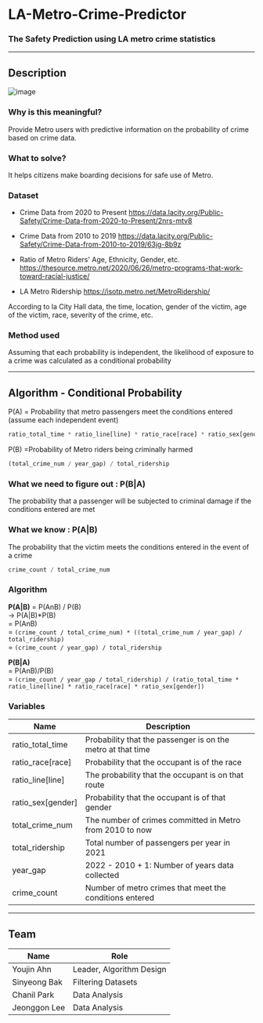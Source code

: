 # LA-Metro-Crime-Predictor
### The Safety Prediction using LA metro crime statistics

---

## Description
![image](https://user-images.githubusercontent.com/56395764/230440107-dbfaf305-c44e-4c30-b438-b6ddbf452426.png)

### Why is this meaningful?
Provide Metro users with predictive information on the probability of crime based on crime data.

### What to solve?
It helps citizens make boarding decisions for safe use of Metro.

### Dataset
- Crime Data from 2020 to Present
https://data.lacity.org/Public-Safety/Crime-Data-from-2020-to-Present/2nrs-mtv8

- Crime Data from 2010 to 2019
https://data.lacity.org/Public-Safety/Crime-Data-from-2010-to-2019/63jg-8b9z

- Ratio of Metro Riders' Age, Ethnicity, Gender, etc.
https://thesource.metro.net/2020/06/26/metro-programs-that-work-toward-racial-justice/

- LA Metro Ridership
https://isotp.metro.net/MetroRidership/

According to la City Hall data, the time, location, gender of the victim, age of the victim, race, severity of the crime, etc.

### Method used 
Assuming that each probability is independent, the likelihood of exposure to a crime was calculated as a conditional probability

---

## Algorithm - Conditional Probability
P(A) = Probability that metro passengers meet the conditions entered (assume each independent event) 

```python
ratio_total_time * ratio_line[line] * ratio_race[race] * ratio_sex[gender]
```

P(B) =Probability of Metro riders being criminally harmed
```python
(total_crime_num / year_gap) / total_ridership
```

### What we need to figure out : P(B|A)
The probability that a passenger will be subjected to criminal damage if the conditions entered are met

### What we know : P(A|B)
The probability that the victim meets the conditions entered in the event of a crime
```python
crime_count / total_crime_num
```

### Algorithm
**P(A|B)**
= P(AnB) / P(B)  
-> P(A|B)*P(B)   
= P(AnB)  
= `(crime_count / total_crime_num) * ((total_crime_num / year_gap) / total_ridership)`  
= `(crime_count / year_gap) / total_ridership`  

**P(B|A)**  
= P(AnB)/P(B)  
= `(crime_count / year_gap / total_ridership) / (ratio_total_time * ratio_line[line] * ratio_race[race] * ratio_sex[gender])`


### Variables
|Name|Description|
|------|---|
|ratio_total_time|Probability that the passenger is on the metro at that time|
|ratio_race[race]|Probability that the occupant is of the race|
|ratio_line[line]|The probability that the occupant is on that route|
|ratio_sex[gender]|Probability that the occupant is of that gender|
|total_crime_num|The number of crimes committed in Metro from 2010 to now|
|total_ridership|Total number of passengers per year in 2021|
|year_gap|2022 - 2010 + 1: Number of years data collected|
|crime_count|Number of metro crimes that meet the conditions entered|

---

## Team
|Name|Role|
|------|---|
|Youjin Ahn|Leader, Algorithm Design|
|Sinyeong Bak|Filtering Datasets|
|Chanil Park|Data Analysis|
|Jeonggon Lee|Data Analysis|
